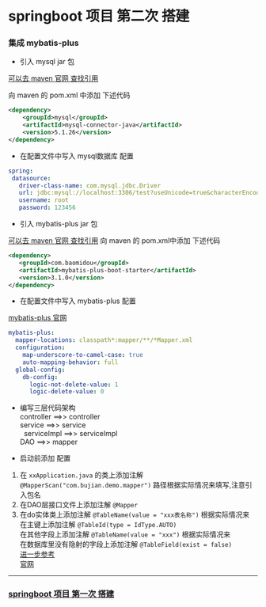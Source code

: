 # springboot 项目 第二次 搭建

### 集成 mybatis-plus 
 * 引入 mysql jar 包
 
[可以去 maven 官网 查找引用](https://mvnrepository.com/artifact/mysql/mysql-connector-java)

向 maven 的 pom.xml 中添加 下述代码
```xml
<dependency>
    <groupId>mysql</groupId>
    <artifactId>mysql-connector-java</artifactId>
    <version>5.1.26</version>
</dependency>
```
 * 在配置文件中写入 mysql数据库 配置
 ``` yaml
spring:
  datasource:
    driver-class-name: com.mysql.jdbc.Driver
    url: jdbc:mysql://localhost:3306/test?useUnicode=true&characterEncoding=utf8&useSSL=false&allowMultiQueries=true
    username: root
    password: 123456
 ```
 * 引入 mybatis-plus jar 包
 
[可以去 maven 官网 查找引用](https://mvnrepository.com/artifact/com.baomidou/mybatis-plus-boot-starter)
向 maven 的 pom.xml中添加 下述代码
 ```xml
<dependency>
    <groupId>com.baomidou</groupId>
    <artifactId>mybatis-plus-boot-starter</artifactId>
    <version>3.1.0</version>
</dependency>
```
 * 在配置文件中写入 mybatis-plus 配置
 
 [mybatis-plus 官网](https://baomidou.com/config/)
``` yaml
mybatis-plus:
  mapper-locations: classpath*:mapper/**/*Mapper.xml
  configuration:
    map-underscore-to-camel-case: true
    auto-mapping-behavior: full
  global-config:
    db-config:
      logic-not-delete-value: 1
      logic-delete-value: 0
```
 * 编写三层代码架构   
 controller ==>> controller  
 service ==>> service  
 &nbsp;&nbsp;serviceImpl ==>> serviceImpl  
 DAO ==>> mapper
 
 * 启动前添加 配置
 
 1. 在 `xxApplication.java` 的类上添加注解 `@MapperScan("com.bujian.demo.mapper")`
    路径根据实际情况来填写,注意引入包名
 2. 在DAO层接口文件上添加注解 `@Mapper`
 3. 在do实体类上添加注解 `@TableName(value = "xxx表名称")` 根据实际情况来  
    在主键上添加注解 `@TableId(type = IdType.AUTO)`  
    在其他字段上添加注解 `@TableName(value = "xxx")` 根据实际情况来  
    在数据库里没有隐射的字段上添加注解 `@TableField(exist = false)`  
 [进一步参考](https://blog.csdn.net/m0_37922192/article/details/111413550)  
 [官网](https://mp.baomidou.com/guide/annotation.html)
     
---
### [springboot 项目 第一次 搭建](file://E:/Projects/Idea/springBootProject/springboot_demo_1/HELP.md)
